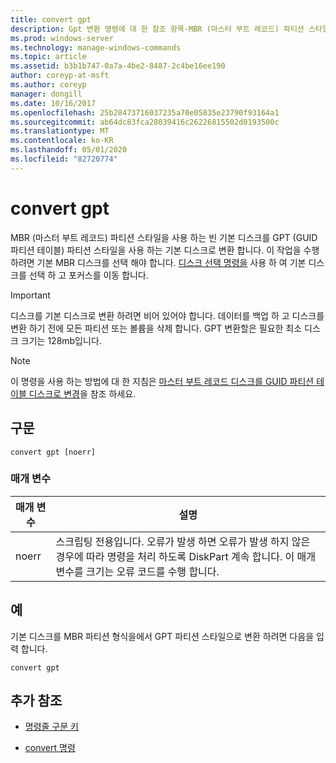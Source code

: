 ```yaml
---
title: convert gpt
description: Gpt 변환 명령에 대 한 참조 항목-MBR (마스터 부트 레코드) 파티션 스타일로 빈 기본 디스크를 GPT (GUID 파티션 테이블) 파티션 스타일을 사용 하는 기본 디스크로 변환 합니다.
ms.prod: windows-server
ms.technology: manage-windows-commands
ms.topic: article
ms.assetid: b3b1b747-0a7a-4be2-8487-2c4be16ee190
author: coreyp-at-msft
ms.author: coreyp
manager: dongill
ms.date: 10/16/2017
ms.openlocfilehash: 25b28473716037235a70e05835e23790f93164a1
ms.sourcegitcommit: ab64dc83fca28039416c26226815502d0193500c
ms.translationtype: MT
ms.contentlocale: ko-KR
ms.lasthandoff: 05/01/2020
ms.locfileid: "82720774"
---
```

# <a name="convert-gpt"></a>convert gpt

MBR (마스터 부트 레코드) 파티션 스타일을 사용 하는 빈 기본 디스크를 GPT (GUID 파티션 테이블) 파티션 스타일을 사용 하는 기본 디스크로 변환 합니다. 이 작업을 수행 하려면 기본 MBR 디스크를 선택 해야 합니다. [디스크 선택 명령을](select-disk.md) 사용 하 여 기본 디스크를 선택 하 고 포커스를 이동 합니다.

> [!IMPORTANT]
> 디스크를 기본 디스크로 변환 하려면 비어 있어야 합니다. 데이터를 백업 하 고 디스크를 변환 하기 전에 모든 파티션 또는 볼륨을 삭제 합니다. GPT 변환할은 필요한 최소 디스크 크기는 128mb입니다.

> [!NOTE]
> 이 명령을 사용 하는 방법에 대 한 지침은 [마스터 부트 레코드 디스크를 GUID 파티션 테이블 디스크로 변경](https://docs.microsoft.com/previous-versions/windows/it-pro/windows-server-2008-R2-and-2008/cc725671(v=ws.11))을 참조 하세요.

## <a name="syntax"></a>구문

```
convert gpt [noerr]
```

### <a name="parameters"></a>매개 변수

| 매개 변수 | 설명 |
| --------- | ----------- |
| noerr | 스크립팅 전용입니다. 오류가 발생 하면 오류가 발생 하지 않은 경우에 따라 명령을 처리 하도록 DiskPart 계속 합니다. 이 매개 변수를 크기는 오류 코드를 수행 합니다. |

## <a name="examples"></a>예

기본 디스크를 MBR 파티션 형식을에서 GPT 파티션 스타일으로 변환 하려면 다음을 입력 합니다.

```
convert gpt
```

## <a name="additional-references"></a>추가 참조

- [명령줄 구문 키](command-line-syntax-key.md)

- [convert 명령](convert.md)
